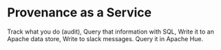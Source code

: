 # Provenance as a Service

Track what you do (audit), Query that information with SQL, Write it to an Apache data store, Write to slack messages.   Query it in Apache Hue.
